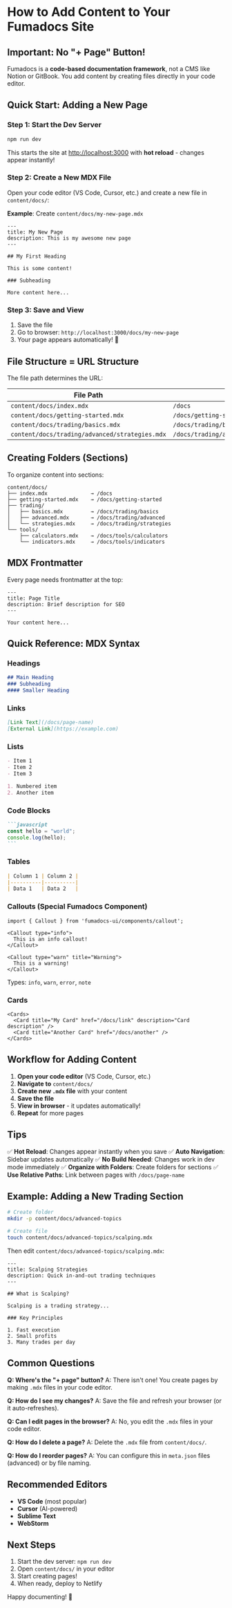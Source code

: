 # How to Add Content to Your Fumadocs Site

## Important: No "+ Page" Button!

Fumadocs is a **code-based documentation framework**, not a CMS like Notion or GitBook. You add content by creating files directly in your code editor.

## Quick Start: Adding a New Page

### Step 1: Start the Dev Server

```bash
npm run dev
```

This starts the site at [http://localhost:3000](http://localhost:3000) with **hot reload** - changes appear instantly!

### Step 2: Create a New MDX File

Open your code editor (VS Code, Cursor, etc.) and create a new file in `content/docs/`:

**Example**: Create `content/docs/my-new-page.mdx`

```mdx
---
title: My New Page
description: This is my awesome new page
---

## My First Heading

This is some content!

### Subheading

More content here...
```

### Step 3: Save and View

1. Save the file
2. Go to browser: `http://localhost:3000/docs/my-new-page`
3. Your page appears automatically! 🎉

## File Structure = URL Structure

The file path determines the URL:

| File Path | URL |
|-----------|-----|
| `content/docs/index.mdx` | `/docs` |
| `content/docs/getting-started.mdx` | `/docs/getting-started` |
| `content/docs/trading/basics.mdx` | `/docs/trading/basics` |
| `content/docs/trading/advanced/strategies.mdx` | `/docs/trading/advanced/strategies` |

## Creating Folders (Sections)

To organize content into sections:

```
content/docs/
├── index.mdx              → /docs
├── getting-started.mdx    → /docs/getting-started
├── trading/
│   ├── basics.mdx         → /docs/trading/basics
│   ├── advanced.mdx       → /docs/trading/advanced
│   └── strategies.mdx     → /docs/trading/strategies
└── tools/
    ├── calculators.mdx    → /docs/tools/calculators
    └── indicators.mdx     → /docs/tools/indicators
```

## MDX Frontmatter

Every page needs frontmatter at the top:

```mdx
---
title: Page Title
description: Brief description for SEO
---

Your content here...
```

## Quick Reference: MDX Syntax

### Headings
```markdown
## Main Heading
### Subheading
#### Smaller Heading
```

### Links
```markdown
[Link Text](/docs/page-name)
[External Link](https://example.com)
```

### Lists
```markdown
- Item 1
- Item 2
- Item 3

1. Numbered item
2. Another item
```

### Code Blocks
````markdown
```javascript
const hello = "world";
console.log(hello);
```
````

### Tables
```markdown
| Column 1 | Column 2 |
|----------|----------|
| Data 1   | Data 2   |
```

### Callouts (Special Fumadocs Component)
```mdx
import { Callout } from 'fumadocs-ui/components/callout';

<Callout type="info">
  This is an info callout!
</Callout>

<Callout type="warn" title="Warning">
  This is a warning!
</Callout>
```

Types: `info`, `warn`, `error`, `note`

### Cards
```mdx
<Cards>
  <Card title="My Card" href="/docs/link" description="Card description" />
  <Card title="Another Card" href="/docs/another" />
</Cards>
```

## Workflow for Adding Content

1. **Open your code editor** (VS Code, Cursor, etc.)
2. **Navigate to** `content/docs/`
3. **Create new `.mdx` file** with your content
4. **Save the file**
5. **View in browser** - it updates automatically!
6. **Repeat** for more pages

## Tips

✅ **Hot Reload**: Changes appear instantly when you save
✅ **Auto Navigation**: Sidebar updates automatically
✅ **No Build Needed**: Changes work in dev mode immediately
✅ **Organize with Folders**: Create folders for sections
✅ **Use Relative Paths**: Link between pages with `/docs/page-name`

## Example: Adding a New Trading Section

```bash
# Create folder
mkdir -p content/docs/advanced-topics

# Create file
touch content/docs/advanced-topics/scalping.mdx
```

Then edit `content/docs/advanced-topics/scalping.mdx`:

```mdx
---
title: Scalping Strategies
description: Quick in-and-out trading techniques
---

## What is Scalping?

Scalping is a trading strategy...

### Key Principles

1. Fast execution
2. Small profits
3. Many trades per day
```

## Common Questions

**Q: Where's the "+ page" button?**
A: There isn't one! You create pages by making `.mdx` files in your code editor.

**Q: How do I see my changes?**
A: Save the file and refresh your browser (or it auto-refreshes).

**Q: Can I edit pages in the browser?**
A: No, you edit the `.mdx` files in your code editor.

**Q: How do I delete a page?**
A: Delete the `.mdx` file from `content/docs/`.

**Q: How do I reorder pages?**
A: You can configure this in `meta.json` files (advanced) or by file naming.

## Recommended Editors

- **VS Code** (most popular)
- **Cursor** (AI-powered)
- **Sublime Text**
- **WebStorm**

## Next Steps

1. Start the dev server: `npm run dev`
2. Open `content/docs/` in your editor
3. Start creating pages!
4. When ready, deploy to Netlify

Happy documenting! 📝

